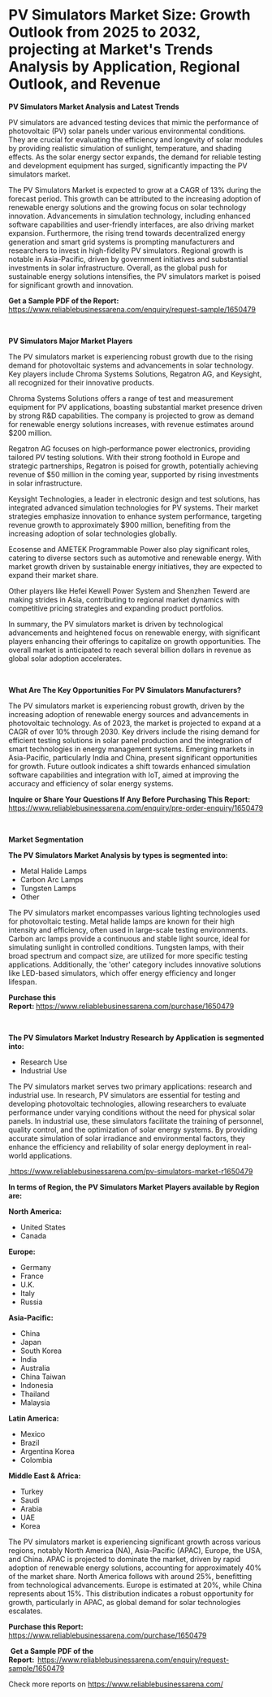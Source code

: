 <p><h1>PV Simulators Market Size: Growth Outlook from 2025 to 2032, projecting at Market's Trends Analysis by Application, Regional Outlook, and Revenue</h1></p><p><strong>PV Simulators Market Analysis and Latest Trends</strong></p>
<p><p>PV simulators are advanced testing devices that mimic the performance of photovoltaic (PV) solar panels under various environmental conditions. They are crucial for evaluating the efficiency and longevity of solar modules by providing realistic simulation of sunlight, temperature, and shading effects. As the solar energy sector expands, the demand for reliable testing and development equipment has surged, significantly impacting the PV simulators market.</p><p>The PV Simulators Market is expected to grow at a CAGR of 13% during the forecast period. This growth can be attributed to the increasing adoption of renewable energy solutions and the growing focus on solar technology innovation. Advancements in simulation technology, including enhanced software capabilities and user-friendly interfaces, are also driving market expansion. Furthermore, the rising trend towards decentralized energy generation and smart grid systems is prompting manufacturers and researchers to invest in high-fidelity PV simulators. Regional growth is notable in Asia-Pacific, driven by government initiatives and substantial investments in solar infrastructure. Overall, as the global push for sustainable energy solutions intensifies, the PV simulators market is poised for significant growth and innovation.</p></p>
<p><strong>Get a Sample PDF of the Report:&nbsp;</strong> <a href="https://www.reliablebusinessarena.com/enquiry/request-sample/1650479?utm_campaign=2515&utm_medium=2&utm_source=Github&utm_content=ia&utm_term=23032025&utm_id=pv-simulators">https://www.reliablebusinessarena.com/enquiry/request-sample/1650479</a></p>
<p>&nbsp;</p>
<p><strong>PV Simulators Major Market Players</strong></p>
<p><p>The PV simulators market is experiencing robust growth due to the rising demand for photovoltaic systems and advancements in solar technology. Key players include Chroma Systems Solutions, Regatron AG, and Keysight, all recognized for their innovative products.</p><p>Chroma Systems Solutions offers a range of test and measurement equipment for PV applications, boasting substantial market presence driven by strong R&D capabilities. The company is projected to grow as demand for renewable energy solutions increases, with revenue estimates around $200 million.</p><p>Regatron AG focuses on high-performance power electronics, providing tailored PV testing solutions. With their strong foothold in Europe and strategic partnerships, Regatron is poised for growth, potentially achieving revenue of $50 million in the coming year, supported by rising investments in solar infrastructure.</p><p>Keysight Technologies, a leader in electronic design and test solutions, has integrated advanced simulation technologies for PV systems. Their market strategies emphasize innovation to enhance system performance, targeting revenue growth to approximately $900 million, benefiting from the increasing adoption of solar technologies globally.</p><p>Ecosense and AMETEK Programmable Power also play significant roles, catering to diverse sectors such as automotive and renewable energy. With market growth driven by sustainable energy initiatives, they are expected to expand their market share.</p><p>Other players like Hefei Kewell Power System and Shenzhen Tewerd are making strides in Asia, contributing to regional market dynamics with competitive pricing strategies and expanding product portfolios.</p><p>In summary, the PV simulators market is driven by technological advancements and heightened focus on renewable energy, with significant players enhancing their offerings to capitalize on growth opportunities. The overall market is anticipated to reach several billion dollars in revenue as global solar adoption accelerates.</p></p>
<p>&nbsp;</p>
<p><strong>What Are The Key Opportunities For PV Simulators Manufacturers?</strong></p>
<p><p>The PV simulators market is experiencing robust growth, driven by the increasing adoption of renewable energy sources and advancements in photovoltaic technology. As of 2023, the market is projected to expand at a CAGR of over 10% through 2030. Key drivers include the rising demand for efficient testing solutions in solar panel production and the integration of smart technologies in energy management systems. Emerging markets in Asia-Pacific, particularly India and China, present significant opportunities for growth. Future outlook indicates a shift towards enhanced simulation software capabilities and integration with IoT, aimed at improving the accuracy and efficiency of solar energy systems.</p></p>
<p><strong>Inquire or Share Your Questions If Any Before Purchasing This Report:</strong> <a href="https://www.reliablebusinessarena.com/enquiry/pre-order-enquiry/1650479?utm_campaign=2515&utm_medium=2&utm_source=Github&utm_content=ia&utm_term=23032025&utm_id=pv-simulators">https://www.reliablebusinessarena.com/enquiry/pre-order-enquiry/1650479</a></p>
<p>&nbsp;</p>
<p><strong>Market Segmentation</strong></p>
<p><strong>The PV Simulators Market Analysis by types is segmented into:</strong></p>
<p><ul><li>Metal Halide Lamps</li><li>Carbon Arc Lamps</li><li>Tungsten Lamps</li><li>Other</li></ul></p>
<p><p>The PV simulators market encompasses various lighting technologies used for photovoltaic testing. Metal halide lamps are known for their high intensity and efficiency, often used in large-scale testing environments. Carbon arc lamps provide a continuous and stable light source, ideal for simulating sunlight in controlled conditions. Tungsten lamps, with their broad spectrum and compact size, are utilized for more specific testing applications. Additionally, the 'other' category includes innovative solutions like LED-based simulators, which offer energy efficiency and longer lifespan.</p></p>
<p><strong>Purchase this Report:&nbsp;</strong><a href="https://www.reliablebusinessarena.com/purchase/1650479?utm_campaign=2515&utm_medium=2&utm_source=Github&utm_content=ia&utm_term=23032025&utm_id=pv-simulators">https://www.reliablebusinessarena.com/purchase/1650479</a></p>
<p>&nbsp;</p>
<p><strong>The PV Simulators Market Industry Research by Application is segmented into:</strong></p>
<p><ul><li>Research Use</li><li>Industrial Use</li></ul></p>
<p><p>The PV simulators market serves two primary applications: research and industrial use. In research, PV simulators are essential for testing and developing photovoltaic technologies, allowing researchers to evaluate performance under varying conditions without the need for physical solar panels. In industrial use, these simulators facilitate the training of personnel, quality control, and the optimization of solar energy systems. By providing accurate simulation of solar irradiance and environmental factors, they enhance the efficiency and reliability of solar energy deployment in real-world applications.</p></p>
<p><a href="https://www.reliablebusinessarena.com/pv-simulators-market-r1650479?utm_campaign=2515&utm_medium=2&utm_source=Github&utm_content=ia&utm_term=23032025&utm_id=pv-simulators">&nbsp;https://www.reliablebusinessarena.com/pv-simulators-market-r1650479</a></p>
<p><strong>In terms of Region, the PV Simulators Market Players available by Region are:</strong></p>
<p>
    <p> <strong> North America: </strong>
        <ul>
            <li>United States</li>
            <li>Canada</li>
        </ul>
        </p> 
    <p> <strong> Europe: </strong>
        <ul>
            <li>Germany</li>
            <li>France</li>
            <li>U.K.</li>
            <li>Italy</li>
            <li>Russia</li>
        </ul>
        </p> 
    <p> <strong> Asia-Pacific: </strong>
        <ul>
            <li>China</li>
            <li>Japan</li>
            <li>South Korea</li>
            <li>India</li>
            <li>Australia</li>
            <li>China Taiwan</li>
            <li>Indonesia</li>
            <li>Thailand</li>
            <li>Malaysia</li>
        </ul>
        </p> 
    <p> <strong> Latin America: </strong>
        <ul>
            <li>Mexico</li>
            <li>Brazil</li>
            <li>Argentina Korea</li>
            <li>Colombia</li>
        </ul>
        </p> 
    <p> <strong> Middle East & Africa: </strong>
        <ul>
            <li>Turkey</li>
            <li>Saudi</li>
            <li>Arabia</li>
            <li>UAE</li>
            <li>Korea</li>
        </ul>
    </p>
    </p>
<p><p>The PV simulators market is experiencing significant growth across various regions, notably North America (NA), Asia-Pacific (APAC), Europe, the USA, and China. APAC is projected to dominate the market, driven by rapid adoption of renewable energy solutions, accounting for approximately 40% of the market share. North America follows with around 25%, benefitting from technological advancements. Europe is estimated at 20%, while China represents about 15%. This distribution indicates a robust opportunity for growth, particularly in APAC, as global demand for solar technologies escalates.</p></p>
<p><strong>Purchase this Report: </strong><a href="https://www.reliablebusinessarena.com/purchase/1650479?utm_campaign=2515&utm_medium=2&utm_source=Github&utm_content=ia&utm_term=23032025&utm_id=pv-simulators">https://www.reliablebusinessarena.com/purchase/1650479</a></p>
<p>&nbsp;<strong>Get a Sample PDF of the Report:&nbsp;&nbsp;</strong><a href="https://www.reliablebusinessarena.com/enquiry/request-sample/1650479?utm_campaign=2515&utm_medium=2&utm_source=Github&utm_content=ia&utm_term=23032025&utm_id=pv-simulators">https://www.reliablebusinessarena.com/enquiry/request-sample/1650479</a></p>
<p><strong></strong></p>
<p>Check more reports on <a href="https://www.reliablebusinessarena.com/?utm_campaign=2515&utm_medium=2&utm_source=Github&utm_content=ia&utm_term=23032025&utm_id=pv-simulators">https://www.reliablebusinessarena.com/</a></p>